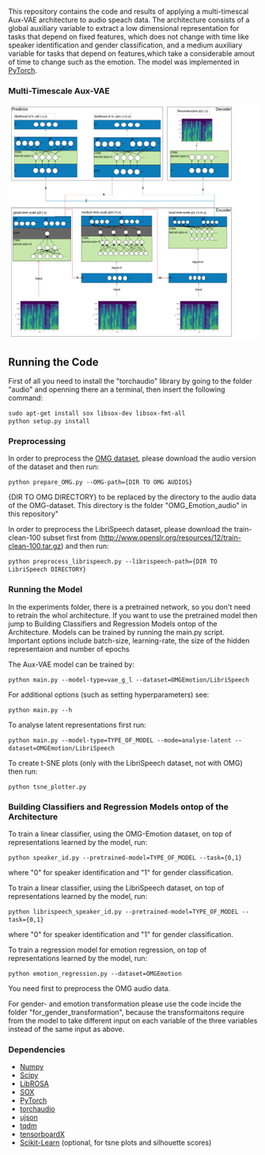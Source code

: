 This repository contains the code and results of applying a multi-timescal Aux-VAE architecture to audio speach data. The architecture consists of a global auxiliary variable to extract a low dimensional representation for tasks that depend on fixed features, which does not change with time like speaker identification and gender classification, and a medium auxiliary variable for tasks that depend on features,which take a considerable amout of time to change such as the emotion. The model was implemented in [PyTorch](https://github.com/pytorch/pytorch).

### Multi-Timescale Aux-VAE
<p align="center"><img src="./imgs/Two-Aux-VAE.png" width="600" /></p>

## Running the Code
First of all you need to install the "torchaudio" library by going to the folder "audio" and openning there an a terminal, then insert the following command: 
```
sudo apt-get install sox libsox-dev libsox-fmt-all
python setup.py install
```
### Preprocessing

In order to preprocess the [OMG dataset](https://github.com/knowledgetechnologyuhh/OMGEmotionChallenge), please download the audio version of the dataset and then run:
```
python prepare_OMG.py --OMG-path={DIR TO OMG AUDIOS}
```

{DIR TO OMG DIRECTORY} to be replaced by the directory to the audio data of the OMG-dataset. This directory is the folder "OMG_Emotion_audio" in this repository"

In order to preprocess the LibriSpeech dataset, please download the train-clean-100 subset first from (http://www.openslr.org/resources/12/train-clean-100.tar.gz) and then run:
```
python preprocess_librispeech.py --librispeech-path={DIR TO LibriSpeech DIRECTORY}
```

### Running the Model

In the experiments folder, there is a pretrained network, so you don't need to retrain the whol architecture. If you want to use the pretrained model then jump to Building Classifiers and Regression Models ontop of the Architecture.
Models can be trained by running the main.py script. Important options include batch-size, learning-rate, the size of the hidden representaion and number of epochs

The Aux-VAE model can be trained by:
```
python main.py --model-type=vae_g_l --dataset=OMGEmotion/LibriSpeech
```

For additional options (such as setting hyperparameters) see:
```
python main.py --h
```

To analyse latent representations first run:
```
python main.py --model-type=TYPE_OF_MODEL --mode=analyse-latent --dataset=OMGEmotion/LibriSpeech
```
To create t-SNE plots (only with the LibriSpeech dataset, not with OMG) then run:
```
python tsne_plotter.py
```
### Building Classifiers and Regression Models ontop of the Architecture

To train a linear classifier, using the OMG-Emotion dataset, on top of representations learned by the model, run:
```
python speaker_id.py --pretrained-model=TYPE_OF_MODEL --task={0,1}
```
where "0" for speaker identification and "1" for gender classification.

To train a linear classifier, using the LibriSpeech dataset, on top of representations learned by the model, run:
```
python librispeech_speaker_id.py --pretrained-model=TYPE_OF_MODEL --task={0,1}
```
where "0" for speaker identification and "1" for gender classification.

To train a regression model for emotion regression, on top of representations learned by the model, run:
```
python emotion_regression.py --dataset=OMGEmotion
```
You need first to preprocess the OMG audio data.

For gender- and emotion transformation please use the code incide the folder "for_gender_transformation", because the transformaitons require from the model to take different input on each variable of the three variables instead of the same input as above.
### Dependencies
* [Numpy](http://www.numpy.org)
* [Scipy](https://www.scipy.org)
* [LibROSA](https://librosa.github.io/librosa/)
* [SOX](http://sox.sourceforge.net)
* [PyTorch](https://pytorch.org)
* [torchaudio](https://github.com/pytorch/audio)
* [ujson](https://pypi.org/project/ujson/)
* [tqdm](https://github.com/tqdm/tqdm)
* [tensorboardX](https://github.com/lanpa/tensorboardX)
* [Scikit-Learn](http://scikit-learn.org/stable/) (optional, for tsne plots and silhouette scores)
